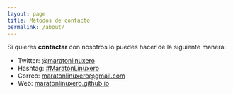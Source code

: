 ```yaml
---
layout: page
title: Métodos de contacto
permalink: /about/
---
```



Si quieres <strong>contactar</strong> con nosotros lo puedes hacer de la siguiente manera:
<ul>
 	<li>Twitter: <a href="https://twitter.com/maratonlinuxero">@maratonlinuxero</a></li>
  <li>Hashtag: <a href="https://twitter.com/hashtag/Marat%C3%B3nLinuxero">#MaratónLinuxero</a></li>
 	<li>Correo: <a href="mailto:maratonlinuxero@gmail.com">maratonlinuxero@gmail.com</a></li>
 	<li>Web: <a href="http://maratonlinuxero.github.io/">maratonlinuxero.github.io</a></li>
</ul>



